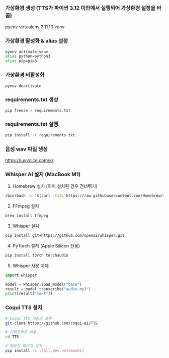 ### 가상환경 생성 (TTS가 파이썬 3.12 미만에서 실행되어 가상환경 설정을 바꿈)
pyenv virtualenv 3.11.10 venv

### 가상환경 활성화 & alias 설정
```sh
pyenv activate venv
alias python=python3
alias pip=pip3
```

### 가상환경 비활성화
```sh
pyenv deactivate
```

### requirements.txt 생성
```sh
pip freeze > requirements.txt
```

### requirements.txt 실행
```sh
pip install -r requirements.txt
```

### 음성 wav 파일 생성
https://luvvoice.com/kr

### Whisper AI 설치 (MacBook M1)
1. Homebrew 설치 (이미 설치된 경우 건너뛰기)
```sh
/bin/bash -c "$(curl -fsSL https://raw.githubusercontent.com/Homebrew/install/HEAD/install.sh)"
```

2. FFmpeg 설치
```sh
brew install ffmpeg
```

3. Whisper 설치
```sh
pip install git+https://github.com/openai/whisper.git
```

4. PyTorch 설치 (Apple Silicon 전용)
```sh
pip install torch torchaudio
```

5. Whisper 사용 예제
```python
import whisper

model = whisper.load_model("base")
result = model.transcribe("audio.mp3")
print(result["text"])
```

### Coqui TTS 설치
```sh
# Coqui TTS 저장소 클론
git clone https://github.com/coqui-ai/TTS

# 디렉토리로 이동
cd TTS

# 필요한 패키지 설치
pip install -e .[all,dev,notebooks]
```

